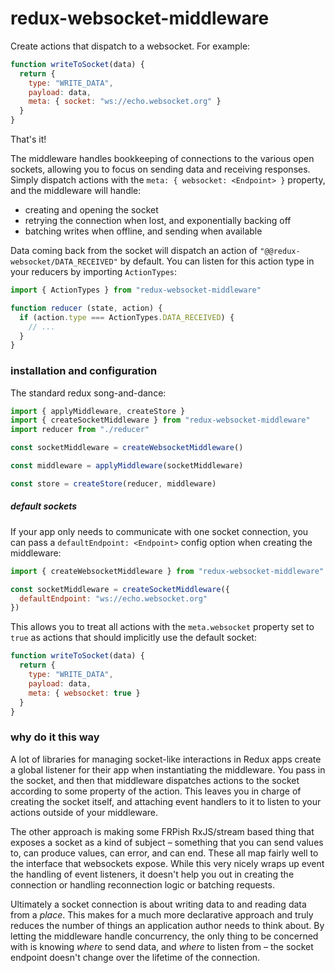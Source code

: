 redux-websocket-middleware
==========================

Create actions that dispatch to a websocket. For example:

```js
function writeToSocket(data) {
  return {
    type: "WRITE_DATA",
    payload: data,
    meta: { socket: "ws://echo.websocket.org" }
  }
}
```

That's it!

The middleware handles bookkeeping of connections to the various open sockets, allowing you to focus on sending data and receiving responses. Simply dispatch actions with the `meta: { websocket: <Endpoint> }` property, and the middleware will handle:

- creating and opening the socket
- retrying the connection when lost, and exponentially backing off
- batching writes when offline, and sending when available

Data coming back from the socket will dispatch an action of `"@@redux-websocket/DATA_RECEIVED"` by default. You can listen for this action type in your reducers by importing `ActionTypes`:

```js
import { ActionTypes } from "redux-websocket-middleware"

function reducer (state, action) {
  if (action.type === ActionTypes.DATA_RECEIVED) {
    // ...
  }
}
```

### installation and configuration

The standard redux song-and-dance:

```js
import { applyMiddleware, createStore }
import { createSocketMiddleware } from "redux-websocket-middleware"
import reducer from "./reducer"

const socketMiddleware = createWebsocketMiddleware()

const middleware = applyMiddleware(socketMiddleware)

const store = createStore(reducer, middleware)
```

##### default sockets

If your app only needs to communicate with one socket connection, you can pass a `defaultEndpoint: <Endpoint>` config option when creating the middleware:

```js
import { createWebsocketMiddleware } from "redux-websocket-middleware"

const socketMiddleware = createSocketMiddleware({
  defaultEndpoint: "ws://echo.websocket.org"
})
```

This allows you to treat all actions with the `meta.websocket` property set to `true` as actions that should implicitly use the default socket:

```js
function writeToSocket(data) {
  return {
    type: "WRITE_DATA",
    payload: data,
    meta: { websocket: true }
  }
}
```

### why do it this way

A lot of libraries for managing socket-like interactions in Redux apps create a global listener for their app when instantiating the middleware. You pass in the socket, and then that middleware dispatches actions to the socket according to some property of the action. This leaves you in charge of creating the socket itself, and attaching event handlers to it to listen to your actions outside of your middleware.

The other approach is making some FRPish RxJS/stream based thing that exposes a socket as a kind of subject – something that you can send values to, can produce values, can error, and can end. These all map fairly well to the interface that websockets expose. While this very nicely wraps up event the handling of event listeners, it doesn't help you out in creating the connection or handling reconnection logic or batching requests.

Ultimately a socket connection is about writing data to and reading data from a _place_. This makes for a much more declarative approach and truly reduces the number of things an application author needs to think about. By letting the middleware handle concurrency, the only thing to be concerned with is knowing _where_ to send data, and _where_ to listen from – the socket endpoint doesn't change over the lifetime of the connection.
